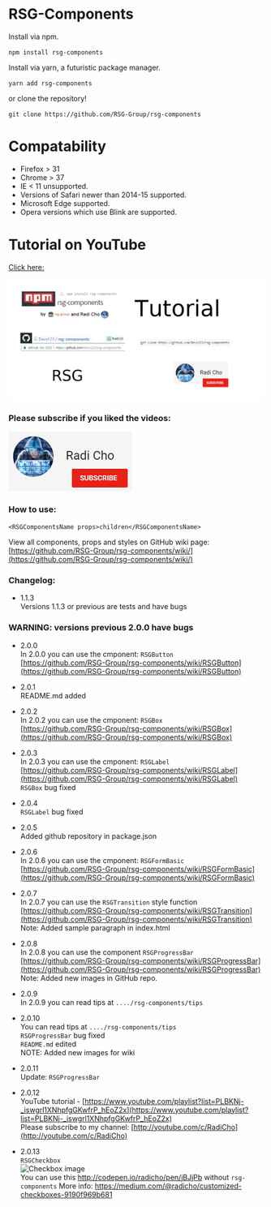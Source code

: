 # RSG-Components #

Install via npm.
```
npm install rsg-components
```
Install via yarn, a futuristic package manager.
```
yarn add rsg-components
```
or clone the repository!
```
git clone https://github.com/RSG-Group/rsg-components
```

# Compatability
- Firefox > 31
- Chrome > 37
- IE < 11 unsupported.
- Versions of Safari newer than 2014-15 supported.
- Microsoft Edge supported.
- Opera versions which use Blink are supported.

# Tutorial on YouTube
[Click here:](https://www.youtube.com/playlist?list=PLBKNj-_iswgrl1XNhpfgGKwfrP_hEoZ2x)

[![tutorial](images/tutorial.png)](https://www.youtube.com/playlist?list=PLBKNj-_iswgrl1XNhpfgGKwfrP_hEoZ2x)

### Please subscribe if you liked the videos: </br>
 [![click here](images/channel.png)](https://www.youtube.com/c/RadiCho)

### How to use: ###
```
<RSGComponentsName props>children</RSGComponentsName>
```

View all components, props and styles on GitHub wiki page: [https://github.com/RSG-Group/rsg-components/wiki/](https://github.com/RSG-Group/rsg-components/wiki/)

### Changelog: ###
* 1.1.3 <br>
Versions 1.1.3 or previous are tests and have bugs

### WARNING: versions previous 2.0.0 have bugs ###

* 2.0.0 <br>
In 2.0.0 you can use the cmponent: ``` RSGButton ``` <br>
[https://github.com/RSG-Group/rsg-components/wiki/RSGButton](https://github.com/RSG-Group/rsg-components/wiki/RSGButton)

* 2.0.1 <br>
README.md added

* 2.0.2 <br>
In 2.0.2 you can use the cmponent: ``` RSGBox ``` <br>
[https://github.com/RSG-Group/rsg-components/wiki/RSGBox](https://github.com/RSG-Group/rsg-components/wiki/RSGBox)

* 2.0.3 <br>
In 2.0.3 you can use the cmponent: ``` RSGLabel ``` <br>
[https://github.com/RSG-Group/rsg-components/wiki/RSGLabel](https://github.com/RSG-Group/rsg-components/wiki/RSGLabel) <br/>
``` RSGBox ``` bug fixed

* 2.0.4 <br>
``` RSGLabel ``` bug fixed

* 2.0.5 <br>
Added github repository in package.json

* 2.0.6 <br>
In 2.0.6 you can use the cmponent: ``` RSGFormBasic ``` <br>
[https://github.com/RSG-Group/rsg-components/wiki/RSGFormBasic](https://github.com/RSG-Group/rsg-components/wiki/RSGFormBasic)

* 2.0.7 <br>
In 2.0.7 you can use the ``` RSGTransition ``` style function <br>
[https://github.com/RSG-Group/rsg-components/wiki/RSGTransition](https://github.com/RSG-Group/rsg-components/wiki/RSGTransition) <br>
Note: Added sample paragraph in index.html

* 2.0.8 <br>
In 2.0.8 you can use the component ``` RSGProgressBar ``` <br>
[https://github.com/RSG-Group/rsg-components/wiki/RSGProgressBar](https://github.com/RSG-Group/rsg-components/wiki/RSGProgressBar) <br>
Note: Added new images in GitHub repo.

* 2.0.9 <br>
In 2.0.9 you can read tips at ``` ..../rsg-components/tips ``` <br>

* 2.0.10 <br>
You can read tips at ``` ..../rsg-components/tips ``` <br>
``` RSGProgressBar ``` bug fixed <br>
``` README.md ``` edited <br>
NOTE: Added new images for wiki

* 2.0.11 <br>
Update: ``` RSGProgressBar ```

* 2.0.12 <br>
YouTube tutorial - [https://www.youtube.com/playlist?list=PLBKNj-_iswgrl1XNhpfgGKwfrP_hEoZ2x](https://www.youtube.com/playlist?list=PLBKNj-_iswgrl1XNhpfgGKwfrP_hEoZ2x) </br>
Please subscribe to my channel: [http://youtube.com/c/RadiCho](http://youtube.com/c/RadiCho)

* 2.0.13 <br>
``` RSGCheckbox ``` <br> ![Checkbox image](https://raw.githubusercontent.com/RSG-Group/rsg-components/master/images/Checkboxes.png)
<br> You can use this http://codepen.io/radicho/pen/jBJjPb without ```rsg-components``` More info:
https://medium.com/@radicho/customized-checkboxes-9190f969b681
